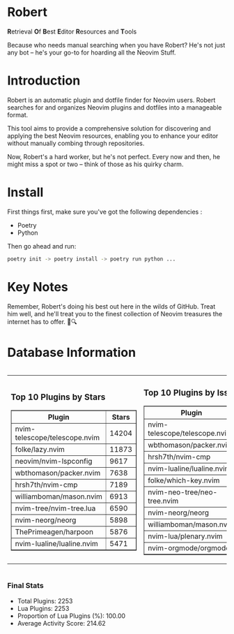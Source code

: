 # Robert

**R**etrieval
**O**f
**B**est
**E**ditor
**R**esources and
**T**ools

Because who needs manual searching when you have Robert?
He's not just any bot – he's your go-to for hoarding all the Neovim Stuff.

# Introduction
Robert is an automatic plugin and dotfile finder for Neovim users. Robert searches for and organizes Neovim plugins and dotfiles into a manageable format.

This tool aims to provide a comprehensive solution for discovering and applying the best Neovim resources, enabling you to enhance your editor without manually combing through repositories.

Now, Robert's a hard worker, but he's not perfect. Every now and then, he might miss a spot or two – think of those as his quirky charm. 

# Install
 First things first, make sure you've got the following dependencies :
  - Poetry 
  - Python 

Then go ahead and run:

```bash
poetry init -> poetry install -> poetry run python ...
```
# Key Notes

Remember, Robert's doing his best out here in the wilds of GitHub. Treat him well, and he'll treat you to the finest collection of Neovim treasures the internet has to offer. 🎩🔍


# Database Information

<div style='display:flex;flex-direction:row;justify-content:space-between;'><table><tr><td><h3>Top 10 Plugins by Stars</h3><table border="1"><tr><th>Plugin</th><th>Stars</th></tr><tr><td>nvim-telescope/telescope.nvim</td><td>14204</td></tr><tr><td>folke/lazy.nvim</td><td>11873</td></tr><tr><td>neovim/nvim-lspconfig</td><td>9617</td></tr><tr><td>wbthomason/packer.nvim</td><td>7638</td></tr><tr><td>hrsh7th/nvim-cmp</td><td>7189</td></tr><tr><td>williamboman/mason.nvim</td><td>6913</td></tr><tr><td>nvim-tree/nvim-tree.lua</td><td>6590</td></tr><tr><td>nvim-neorg/neorg</td><td>5898</td></tr><tr><td>ThePrimeagen/harpoon</td><td>5876</td></tr><tr><td>nvim-lualine/lualine.nvim</td><td>5471</td></tr></table></td><td><h3>Top 10 Plugins by Issues</h3><table border="1"><tr><th>Plugin</th><th>Issues</th></tr><tr><td>nvim-telescope/telescope.nvim</td><td>328</td></tr><tr><td>wbthomason/packer.nvim</td><td>305</td></tr><tr><td>hrsh7th/nvim-cmp</td><td>239</td></tr><tr><td>nvim-lualine/lualine.nvim</td><td>196</td></tr><tr><td>folke/which-key.nvim</td><td>192</td></tr><tr><td>nvim-neo-tree/neo-tree.nvim</td><td>185</td></tr><tr><td>nvim-neorg/neorg</td><td>171</td></tr><tr><td>williamboman/mason.nvim</td><td>158</td></tr><tr><td>nvim-lua/plenary.nvim</td><td>122</td></tr><tr><td>nvim-orgmode/orgmode</td><td>98</td></tr></table></td><td><h3>Top 10 Plugins by Forks</h3><table border="1"><tr><th>Plugin</th><th>Forks</th></tr><tr><td>neovim/nvim-lspconfig</td><td>2008</td></tr><tr><td>nvim-telescope/telescope.nvim</td><td>777</td></tr><tr><td>nvim-tree/nvim-tree.lua</td><td>595</td></tr><tr><td>nvim-lualine/lualine.nvim</td><td>446</td></tr><tr><td>hrsh7th/nvim-cmp</td><td>353</td></tr><tr><td>folke/tokyonight.nvim</td><td>348</td></tr><tr><td>ThePrimeagen/harpoon</td><td>342</td></tr><tr><td>jackMort/ChatGPT.nvim</td><td>299</td></tr><tr><td>nvimdev/lspsaga.nvim</td><td>279</td></tr><tr><td>folke/lazy.nvim</td><td>273</td></tr></table></td></tr></table></div>

### Final Stats
- Total Plugins: 2253
- Lua Plugins: 2253
- Proportion of Lua Plugins (%): 100.00
- Average Activity Score: 214.62
